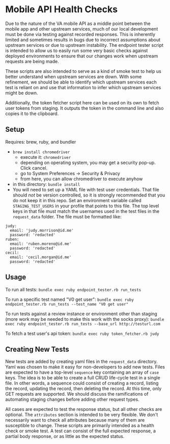 # Mobile API Health Checks

Due to the nature of the VA mobile API as a middle point between the mobile app and other upstream services, much of our local development must be done via testing against recorded responses. This is inherently limited and sometimes results in bugs due to incorrect assumptions about upstream services or due to upstream instability. The endpoint tester script is intended to allow us to easily run some very basic checks against deployed environments to ensure that our changes work when upstream requests are being made.

These scripts are also intended to serve as a kind of smoke test to help us better understand when upstream services are down. With some refinement, we should be able to identify which upstream services each test is reliant on and use that information to infer which upstream services might be down.

Additionally, the token fetcher script here can be used on its own to fetch user tokens from staging. It outputs the token in the command line and also copies it to the clipboard.

## Setup

Requires: brew, ruby, and bundler

* `brew install chromedriver`
  * execute it: `chromedriver`
  * depending on operating system, you may get a security pop-up. Click cancel.
  * go to System Preferences -> Security & Privacy
  * from here, you can allow chromedriver to execute anyhow
* in this directory: `bundle install`
* You will need to set up a YAML file with test user credentials. That file should *not* be version controlled, so it is strongly recommended that you do not keep it in this repo. Set an environment variable called `STAGING_TEST_USERS` in your profile that points to this file. The top level keys in that file must match the usernames used in the test files in the `request_data` folder. The file must be formatted like:

```
judy:
  email: 'judy.morrison@id.me'
  password: 'redacted'
ruben:
  email: 'ruben.moreno@id.me'
  password: 'redacted'
cecil:
  email: 'cecil.morgan@id.me'
  password: 'redacted'
```

## Usage

To run all tests:
`bundle exec ruby endpoint_tester.rb run_tests`

To run a specific test named "V0 get user":
`bundle exec ruby endpoint_tester.rb run_tests --test_name "V0 get user"`

To run tests against a review instance or environment other than staging (more work may be needed to make this work with the socks proxy):
`bundle exec ruby endpoint_tester.rb run_tests --base_url http://testurl.com`

To fetch a test user's api token:
`bundle exec ruby token_fetcher.rb judy`

## Creating New Tests

New tests are added by creating yaml files in the `request_data` directory. Yaml was chosen to make it easy for non-developers to add new tests. Files are expected to have a top-level `sequence` key containing an array of `case` keys. The idea is to be able to create a full CRUD life-cycle test in a single file. In other words, a sequence could consist of creating a record, listing the record, updating the record, then deleting the record. At this time, only GET requests are supported. We should discuss the ramifications of automating staging changes before adding other request types.

All cases are expected to test the response status, but all other checks are optional. The `attributes` section is intended to be very flexible. We don't necessarily want to check all attributes because many of them are susceptible to change. These scripts are primarily intended as a health check or smoke test. A test can consist of the full expected response, a partial body response, or as little as the expected status.